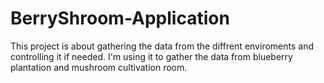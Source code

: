 # BerryShroom-Application
This project is about gathering the data from the diffrent enviroments and controlling it if needed. I'm using it to gather the data from blueberry plantation and mushroom cultivation room.
